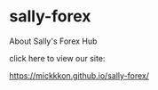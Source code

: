 # sally-forex
About Sally's Forex Hub

click here to view our site:



https://mickkkon.github.io/sally-forex/
